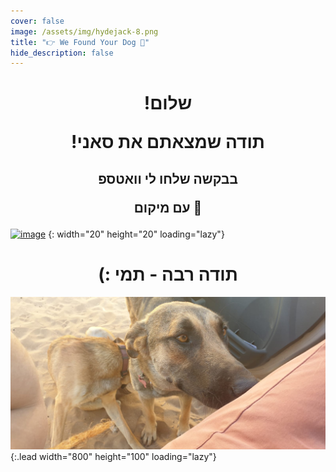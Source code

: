 ```yaml
---
cover: false
image: /assets/img/hydejack-8.png
title: "👉 We Found Your Dog 🐶"
hide_description: false
---
```

<div align="center">
<h1>!שלום

!תודה שמצאתם את סאני </h1>
<h2> בבקשה שלחו לי וואטספ

עם מיקום 🙏</h2>
</div>





[![image](https://upload.wikimedia.org/wikipedia/commons/5/5e/WhatsApp_icon.png)](https://wa.me/972547932000?text=%D7%94%D7%99%D7%99%20%D7%AA%D7%9E%D7%99!%20%D7%9E%D7%A6%D7%90%D7%A0%D7%95%20%D7%A4%D7%94%20%D7%90%D7%AA%20%D7%A1%D7%90%D7%A0%D7%99%F0%9F%90%B6%0A%D7%9B%D7%91%D7%A8%20%D7%A9%D7%95%D7%9C%D7%97%D7%99%D7%9D%20%D7%9C%D7%9A%20%D7%9E%D7%99%D7%A7%D7%95%D7%9D%20%F0%9F%98%8A)
{: width="20" height="20" loading="lazy"}





<div align="center">
<h1> (: תודה רבה - תמי </h1>
</div>







![Full-width image](/assets/img/Sunny.jpg){:.lead width="800" height="100" loading="lazy"}



